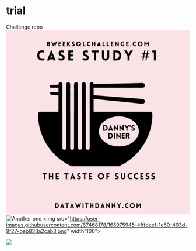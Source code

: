 # trial
Challenge repo
![Dany's Diner.png](https://github.com/AshiruDikko/trial/blob/main/Danny's%20Diner.png?raw=true)
![Another one](https://user-images.githubusercontent.com/67468178/165975945-4fffdeef-1e50-403d-9f27-beb833a2cab3.png)
<img src="https://user-images.githubusercontent.com/67468178/165975945-4fffdeef-1e50-403d-9f27-beb833a2cab3.png" width"100">

![](https://user-images.githubusercontent.com/67468178/167110434-e30062ef-01a2-47be-988f-29a3a9bda60f.png)
